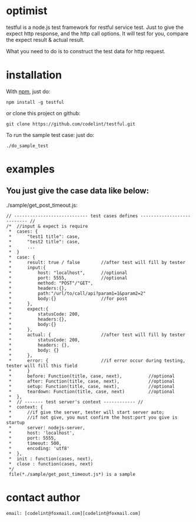 optimist
========

testful is a node.js test framework for restful service test.
Just to give the expect http response, and the http call options.
It will test for you, compare the expect result & actual result.

What you need to do is to construct the test data for http request.

installation
============

With [npm](http://github.com/isaacs/npm), just do:

    npm install -g testful

or clone this project on github:

    git clone https://github.com/codelint/testful.git

To run the sample test case:
just do:

    ./do_sample_test


examples
========

You just give the case data like below:
-------------------------------------------------------------------

./sample/get_post_timeout.js:

````
// ---------------------------- test cases defines --------------------------- //
/*  //input & expect is require
 *  cases: {
 *      "test1 title": case,
 *      "test2 title": case,
 *      ...
 *  }
 *  case: {
 *      result: true / false        //after test will fill by tester
 *      input:{
 *          host: "localhost",      //optional
 *          port: 5555,             //optional
 *          method: "POST"/"GET",
 *          headers:{},
 *          path:"/url/to/call/api?param1=1&param2=2"
 *          body:{}                 //for post
 *      },
 *      expect:{
 *          statusCode: 200,
 *          headers:{},
 *          body:{}
 *      },
 *      actual: {                   //after test will fill by tester
 *          statusCode: 200,
 *          headers: {},
 *          body: {}
 *      },
 *      error: {                    //if error occur during testing, tester will fill this field
 *      }
 *      before: Function(title, case, next),          //optional
 *      after: Function(title, case, next),           //optional
 *      setup: Function(title, case, next),           //optional
 *      teardown: Function(title, case, next)         //optional
 *  },
 *  // ------- test server's context ------------ //
 *  context: {
 *      //if give the server, tester will start server auto;
 *      //if not give, you must confirm the host:port you give is startup
 *      server: nodejs-server,
 *      host: 'localhost',
 *      port: 5555,
 *      timeout: 500,
 *      encoding: 'utf8'
 *  },
 *  init : function(cases, next),
 *  close : function(cases, next)
 */
 file(*./sample/get_post_timeout.js*) is a sample
````


contact author
===========
````
email: [codelint@foxmail.com][codelint@foxmail.com]
````